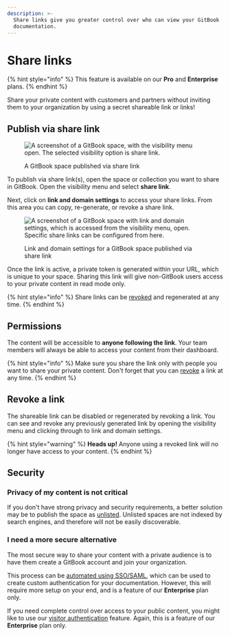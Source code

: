 ```yaml
---
description: >-
  Share links give you greater control over who can view your GitBook
  documentation.
---
```


# Share links

{% hint style="info" %}
This feature is available on our **Pro** and **Enterprise** plans.
{% endhint %}

Share your private content with customers and partners without inviting them to your organization by using a secret shareable link or links!

## Publish via share link

<figure><img src="../../.gitbook/assets/publish-via-share-link.png" alt="A screenshot of a GitBook space, with the visibility menu open. The selected visibility option is share link."><figcaption><p>A GitBook space published via share link</p></figcaption></figure>

To publish via share link(s), open the space or collection you want to share in GitBook. Open the visibility menu and select **share link**.

Next, click on **link and domain settings** to access your share links. From this area you can copy, re-generate, or revoke a share link.

<figure><img src="../../.gitbook/assets/configure-share-links.png" alt="A screenshot of a GitBook space with link and domain settings, which is accessed from the visibility menu, open. Specific share links can be configured from here."><figcaption><p>Link and domain settings for a GitBook space published via share link</p></figcaption></figure>

Once the link is active, a private token is generated within your URL, which is unique to your space. Sharing this link will give non-GitBook users access to your private content in read mode only.

{% hint style="info" %}
Share links can be [revoked](share-links.md#revoke-a-link) and regenerated at any time.
{% endhint %}

## Permissions

The content will be accessible to **anyone following the link**. Your team members will always be able to access your content from their dashboard.

{% hint style="info" %}
Make sure you share the link only with people you want to share your private content. Don't forget that you can [revoke](share-links.md#revoke-a-link) a link at any time.
{% endhint %}

## Revoke a link

The shareable link can be disabled or regenerated by revoking a link. You can see and revoke any previously generated link by opening the visibility menu and clicking through to link and domain settings.

{% hint style="warning" %}
**Heads up!** Anyone using a revoked link will no longer have access to your content.
{% endhint %}

## Security

### Privacy of my content is not critical

If you don't have strong privacy and security requirements, a better solution may be to publish the space as [unlisted](https://docs.gitbook.com/getting-started/publishing/space-publishing#unlisted-space). Unlisted spaces are not indexed by search engines, and therefore will not be easily discoverable.

### I need a more secure alternative

The most secure way to share your content with a private audience is to have them create a GitBook account and join your organization.

This process can be [automated using SSO/SAML](../../advanced-guides/advanced-sharing-and-security/saml.md), which can be used to create custom authentication for your documentation. However, this will require more setup on your end, and is a feature of our **Enterprise** plan only.

If you need complete control over access to your public content, you might like to use our [visitor authentication](../../advanced-guides/advanced-sharing-and-security/visitor-authentication.md) feature. Again, this is a feature of our **Enterprise** plan only.

